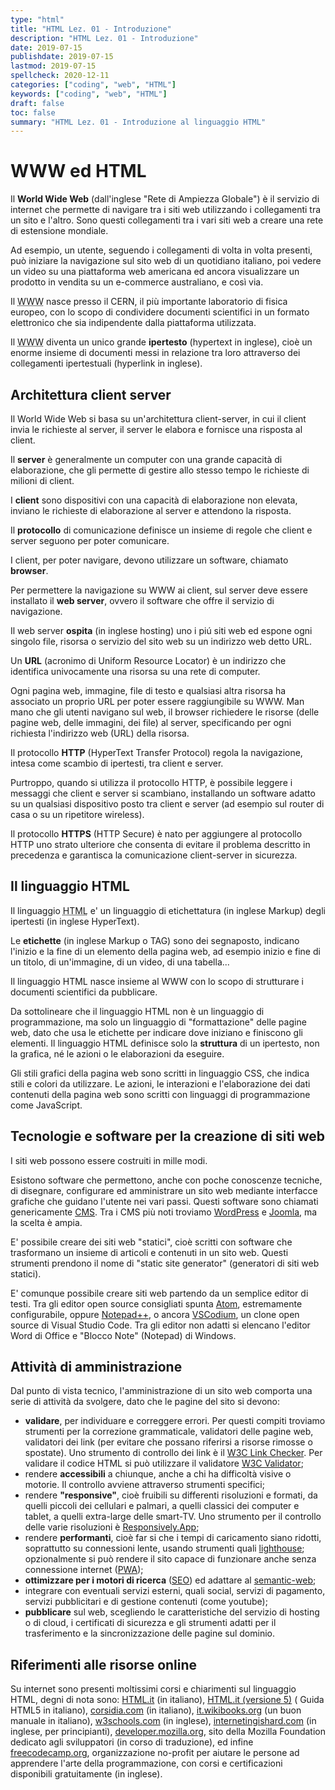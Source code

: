 ```yaml
---
type: "html"
title: "HTML Lez. 01 - Introduzione"
description: "HTML Lez. 01 - Introduzione"
date: 2019-07-15
publishdate: 2019-07-15
lastmod: 2019-07-15
spellcheck: 2020-12-11
categories: ["coding", "web", "HTML"]
keywords: ["coding", "web", "HTML"]
draft: false
toc: false
summary: "HTML Lez. 01 - Introduzione al linguaggio HTML"
---
```


#  WWW ed HTML

Il **World Wide Web** (dall'inglese "Rete di Ampiezza Globale") è il servizio di internet che permette di navigare tra i siti web utilizzando i collegamenti tra un sito e l'altro. Sono questi collegamenti tra i vari siti web a creare una rete di estensione mondiale.

Ad esempio, un utente, seguendo i collegamenti di volta in volta presenti, può iniziare la navigazione sul sito web di un quotidiano italiano, poi vedere un video su una piattaforma web americana ed ancora visualizzare un prodotto in vendita su un e-commerce australiano, e così via.

Il <abbr title="World Wide Web">WWW</abbr> nasce presso il CERN, il più importante laboratorio di fisica europeo, con lo scopo di condividere documenti scientifici in un formato elettronico che sia indipendente dalla piattaforma utilizzata.

Il <abbr title="World Wide Web">WWW</abbr> diventa un unico grande **ipertesto** (hypertext in inglese), cioè un enorme insieme di documenti messi in relazione tra loro attraverso dei collegamenti ipertestuali (hyperlink in inglese).

## Architettura client server

Il World Wide Web si basa su un'architettura client-server, in cui il client invia le richieste al server, il server le elabora e fornisce una risposta al client. 

Il **server** è generalmente un computer con una grande capacità di elaborazione, che gli permette di gestire allo stesso tempo le richieste di milioni di client.

I **client** sono dispositivi con una capacità di elaborazione non elevata, inviano le richieste di elaborazione al server e attendono la risposta.

Il **protocollo** di comunicazione definisce un insieme di regole che client e server seguono per poter comunicare.

I client, per poter navigare, devono utilizzare un software, chiamato **browser**.

Per permettere la navigazione su WWW ai client, sul server deve essere installato il **web server**, ovvero il software che offre il servizio di navigazione.

Il web server **ospita** (in inglese hosting) uno i piú siti web ed espone ogni singolo file, risorsa o servizio del sito web su un indirizzo web detto URL.

Un **URL** (acronimo di Uniform Resource Locator) è un indirizzo che identifica univocamente una risorsa su una rete di computer.

Ogni pagina web, immagine, file di testo e qualsiasi altra risorsa ha associato un proprio URL per poter essere raggiungibile su WWW. Man mano che gli utenti navigano sul web, il browser richiedere le risorse (delle pagine web, delle immagini, dei file) al server, specificando per ogni richiesta l'indirizzo web (URL) della risorsa.

Il protocollo **HTTP** (HyperText Transfer Protocol) regola la navigazione, intesa come scambio di ipertesti, tra client e server.

Purtroppo, quando si utilizza il protocollo HTTP, è possibile leggere i messaggi che client e server si scambiano, installando un software adatto su un qualsiasi dispositivo posto tra client e server (ad esempio sul router di casa o su un ripetitore wireless). 

Il protocollo **HTTPS** (HTTP Secure) è nato per aggiungere al protocollo HTTP uno strato ulteriore che consenta di evitare il problema descritto in precedenza e garantisca la comunicazione client-server in sicurezza.

## Il linguaggio HTML

Il linguaggio <abbr title="HyperText Markup Language">HTML</abbr> e' un linguaggio di etichettatura (in inglese Markup) degli ipertesti (in inglese HyperText).

Le **etichette** (in inglese Markup o TAG) sono dei segnaposto, indicano
l'inizio e la fine di un elemento della pagina web, ad esempio inizio e fine di un titolo, di un'immagine, di un video, di una tabella...

Il linguaggio HTML nasce insieme al WWW con lo scopo di strutturare i documenti scientifici da pubblicare.

Da sottolineare che il linguaggio HTML non è un linguaggio di programmazione, ma solo un linguaggio di "formattazione" delle pagine web, dato che usa le etichette per indicare dove iniziano e finiscono gli elementi. Il linguaggio HTML definisce solo la **struttura** di un ipertesto, non la grafica, né le azioni o le elaborazioni da eseguire.

Gli stili grafici della pagina web sono scritti in linguaggio CSS, che indica stili e colori da utilizzare. Le azioni, le interazioni e l'elaborazione dei dati contenuti della pagina web sono scritti con linguaggi di programmazione come JavaScript.

## Tecnologie e software per la creazione di siti web

I siti web possono essere costruiti in mille modi.

Esistono software che permettono, anche con poche conoscenze tecniche, di disegnare, configurare ed amministrare un sito web mediante interfacce grafiche che guidano l'utente nei vari passi. Questi software sono chiamati genericamente
[CMS](https://it.wikipedia.org/wiki/Content_management_system "Link all'articolo sui CMS su wikipedia.it"). Tra i CMS più noti troviamo
[WordPress](https://wordpress.org/ "Link al sito web di WordPress") e
[Joomla](https://www.joomla.org/ "Link al sito web di Joomla"), ma la scelta è ampia.

E' possibile creare dei siti web "statici", cioè scritti con software che trasformano un insieme di articoli e contenuti in un sito web. Questi strumenti prendono il nome di "static site generator" (generatori di siti web statici).

E' comunque possibile creare siti web partendo da un semplice editor di testi. Tra gli editor
open source consigliati spunta [Atom](https://atom.io/ "Link all'editor Atom"), estremamente configurabile, oppure [Notepad++](https://notepad-plus-plus.org/ "Link all'editor Notepad++"), o ancora [VSCodium](https://vscodium.com/ "Link all'editor VSCodium"), un clone open source di Visual Studio Code. Tra gli editor non adatti si elencano l'editor Word di Office e "Blocco Note" (Notepad) di Windows.

## Attività di amministrazione

Dal punto di vista tecnico, l'amministrazione di un sito web comporta una serie di attività da svolgere, dato che le pagine del sito si devono:

- **validare**, per individuare e correggere errori. Per questi compiti troviamo strumenti per la correzione grammaticale, validatori delle pagine web, validatori dei link (per
  evitare che possano riferirsi a risorse rimosse o spostate). Uno strumento di controllo dei link è il [W3C Link Checker](https://validator.w3.org/checklink "Link al validatore dei link"). Per validare il codice HTML si può utilizzare il validatore [W3C Validator](https://validator.w3.org/ "Link al validatore HTML");
- rendere **accessibili** <!-- TODO add accessibility tools--> a chiunque, anche a chi ha difficoltà visive
  o motorie. Il controllo avviene attraverso strumenti specifici;
- rendere **"responsive"**, cioè fruibili su differenti risoluzioni e
  formati, da quelli piccoli dei cellulari e palmari, a quelli
  classici dei computer e tablet, a quelli extra-large delle smart-TV. Uno strumento per il controllo delle varie risoluzioni è [Responsively.App](https://responsively.app/ "App open source per simulare in un'unica schermata la visualizzazione del sito su più dispositivi");
- rendere **performanti**, cioè far si che i tempi di caricamento siano ridotti, soprattutto su connessioni lente, usando strumenti quali
  [lighthouse](https://developers.google.com/web/tools/lighthouse/ "Link al sito web di lighthouse");
  opzionalmente si può rendere il sito capace di funzionare anche senza connessione internet
  ([PWA](https://it.m.wikipedia.org/wiki/Progressive_Web_App "Link all'articolo su PWA su wikipedia.it"));
- **ottimizzare per i motori di ricerca**
  ([SEO](https://it.m.wikipedia.org/wiki/Ottimizzazione_\(motori_di_ricerca\) "Link all'articolo su SEO su wikipedia.it"))
  ed adattare al
  [semantic-web](https://it.m.wikipedia.org/wiki/Web_semantico "Link all'articolo sul Web semantico su wikipedia.it");
- integrare con eventuali servizi esterni, quali social, servizi di pagamento, servizi pubblicitari e di gestione contenuti (come youtube);
- **pubblicare** sul web, scegliendo le caratteristiche del servizio di hosting o di cloud, i certificati di sicurezza e gli strumenti adatti per il trasferimento e la sincronizzazione delle pagine sul dominio.

## Riferimenti alle risorse online

Su internet sono presenti moltissimi corsi e chiarimenti sul linguaggio
HTML, degni di nota sono:
[HTML.it](https://www.html.it/guide/guida-html/ "Link al sito web di html.it") (in italiano),
[HTML.it (versione 5)](https://www.html.it/guide/guida-html5/ "Link al sito web di html.it") ( Guida HTML5 in italiano),
[corsidia.com](https://corsidia.com/materia/web-design/webmaster-tutorial/guida-html "Link al sito web di corsidia.com") (in italiano),
[it.wikibooks.org](https://it.m.wikibooks.org/wiki/HTML "Link al sito web di wikibooks.org") (un buon manuale in italiano),
[w3schools.com](https://www.w3schools.com/html/ "Link al sito web di w3schools.com") (in inglese),
[internetingishard.com](https://internetingishard.com/html-and-css/ "Link al sito web di internetingishard.com") (in inglese, per principianti),
[developer.mozilla.org](https://developer.mozilla.org/it/docs/Web/HTML "Link al sito web di developer.mozilla.org"), sito della Mozilla Foundation dedicato agli sviluppatori (in corso di traduzione), ed infine
[freecodecamp.org](https://guide.freecodecamp.org/html/ "Link al sito web di freecodecamp.org"), organizzazione
no-profit per aiutare le persone ad apprendere l'arte della
programmazione, con corsi e certificazioni disponibili gratuitamente (in
inglese).
